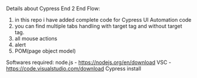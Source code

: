 Details about Cypress End 2 End Flow:
1. in this repo i have added complete code for Cypress UI Automation code
2. you can find multiple tabs handling with target tag and without target tag.
3. all mouse actions
4. alert
5. POM(page object model)

Softwares required:
node.js - https://nodejs.org/en/download
VSC - https://code.visualstudio.com/download
Cypress install

